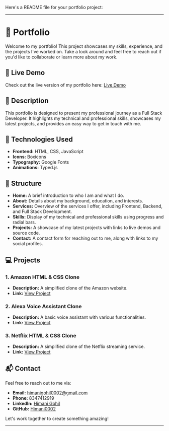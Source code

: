 Here's a README file for your portfolio project:

---

# 📁 Portfolio

Welcome to my portfolio! This project showcases my skills, experience, and the projects I've worked on. Take a look around and feel free to reach out if you'd like to collaborate or learn more about my work.

## 🌟 Live Demo

Check out the live version of my portfolio here: [Live Demo](https://66bdfc52d3aa1b2b3f6de91c--coruscating-starship-844ef3.netlify.app/)

## 📝 Description

This portfolio is designed to present my professional journey as a Full Stack Developer. It highlights my technical and professional skills, showcases my latest projects, and provides an easy way to get in touch with me.

## 🔧 Technologies Used

- **Frontend:** HTML, CSS, JavaScript
- **Icons:** Boxicons
- **Typography:** Google Fonts
- **Animations:** Typed.js

## 📂 Structure

- **Home:** A brief introduction to who I am and what I do.
- **About:** Details about my background, education, and interests.
- **Services:** Overview of the services I offer, including Frontend, Backend, and Full Stack Development.
- **Skills:** Display of my technical and professional skills using progress and radial bars.
- **Projects:** A showcase of my latest projects with links to live demos and source code.
- **Contact:** A contact form for reaching out to me, along with links to my social profiles.

## 💻 Projects

### 1. **Amazon HTML & CSS Clone**
   - **Description:** A simplified clone of the Amazon website.
   - **Link:** [View Project](https://66bdfbbb03377a250ff25c49--strong-pixie-b4d00e.netlify.app/)

### 2. **Alexa Voice Assistant Clone**
   - **Description:** A basic voice assistant with various functionalities.
   - **Link:** [View Project](https://github.com/Himani0002/Alexa.git)

### 3. **Netflix HTML & CSS Clone**
   - **Description:** A simplified clone of the Netflix streaming service.
   - **Link:** [View Project]([https://66bdfc1003377a250ff25dc2--melodious-gnome-f56f0c.netlify.app](https://66be04e2fb8e5a2e8fd20c7c--symphonious-profiterole-251f61.netlify.app/)/)

## 📬 Contact

Feel free to reach out to me via:

- **Email:** himanigohil0002@gmail.com
- **Phone:** 8347412919
- **LinkedIn:** [Himani Gohil](https://www.linkedin.com/in/himani-gohil/)
- **GitHub:** [Himani0002](https://github.com/Himani0002)

Let's work together to create something amazing!

---
